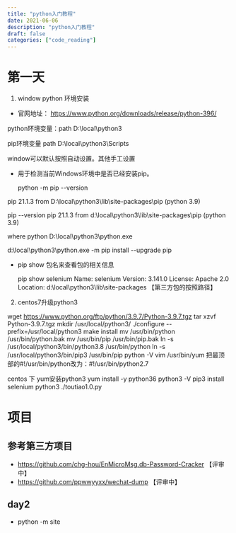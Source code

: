 ```yaml
---
title: "python入门教程"
date: 2021-06-06
description: "python入门教程"
draft: false
categories: ["code_reading"]
---
```








# 第一天



1. window python 环境安装

- 官网地址：  https://www.python.org/downloads/release/python-396/

python环境变量：path  D:\local\python3

pip环境变量 path   D:\local\python3\Scripts

window可以默认按照自动设置。其他手工设置

- 用于检测当前Windows环境中是否已经安装pip。

  python -m pip --version

 pip 21.1.3 from D:\local\python3\lib\site-packages\pip (python 3.9)

pip --version
pip 21.1.3 from d:\local\python3\lib\site-packages\pip (python 3.9)



where python
D:\local\python3\python.exe



d:\local\python3\python.exe -m pip install --upgrade pip



- pip show 包名来查看包的相关信息

    pip show selenium
Name: selenium
Version: 3.141.0
License: Apache 2.0
Location: d:\local\python3\lib\site-packages 【第三方包的按照路径】


2. centos7升级python3

wget https://www.python.org/ftp/python/3.9.7/Python-3.9.7.tgz
tar xzvf Python-3.9.7.tgz
mkdir /usr/local/python3/
./configure --prefix=/usr/local/python3
make install
mv /usr/bin/python /usr/bin/python.bak
mv /usr/bin/pip /usr/bin/pip.bak
ln -s /usr/local/python3/bin/python3.8 /usr/bin/python
ln -s /usr/local/python3/bin/pip3 /usr/bin/pip
python -V
vim /usr/bin/yum
把最顶部的#!/usr/bin/python改为：#!/usr/bin/python2.7


centos 下 yum安装python3
yum install -y python36
python3 -V
pip3 install selenium
python3 ./toutiao1.0.py
# 项目



## 参考第三方项目

- https://github.com/chg-hou/EnMicroMsg.db-Password-Cracker 【评审中】
- https://github.com/ppwwyyxx/wechat-dump 【评审中】



## day2



- python -m site